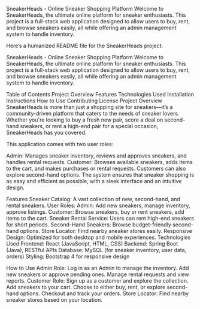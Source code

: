SneakerHeads - Online Sneaker Shopping Platform
Welcome to SneakerHeads, the ultimate online platform for sneaker enthusiasts. This project is a full-stack web application designed to allow users to buy, rent, and browse sneakers easily, all while offering an admin management system to handle inventory.


Here’s a humanized README file for the SneakerHeads project:

SneakerHeads - Online Sneaker Shopping Platform
Welcome to SneakerHeads, the ultimate online platform for sneaker enthusiasts. This project is a full-stack web application designed to allow users to buy, rent, and browse sneakers easily, all while offering an admin management system to handle inventory.

Table of Contents
Project Overview
Features
Technologies Used
Installation Instructions
How to Use
Contributing
License
Project Overview
SneakerHeads is more than just a shopping site for sneakers—it’s a community-driven platform that caters to the needs of sneaker lovers. Whether you're looking to buy a fresh new pair, score a deal on second-hand sneakers, or rent a high-end pair for a special occasion, SneakerHeads has you covered.

This application comes with two user roles:

Admin: Manages sneaker inventory, reviews and approves sneakers, and handles rental requests.
Customer: Browses available sneakers, adds items to the cart, and makes purchases or rental requests. Customers can also explore second-hand options.
The system ensures that sneaker shopping is as easy and efficient as possible, with a sleek interface and an intuitive design.

Features
Sneaker Catalog: A vast collection of new, second-hand, and rental sneakers.
User Roles:
Admin: Add new sneakers, manage inventory, approve listings.
Customer: Browse sneakers, buy or rent sneakers, add items to the cart.
Sneaker Rental Service: Users can rent high-end sneakers for short periods.
Second-Hand Sneakers: Browse budget-friendly second-hand options.
Store Locator: Find nearby sneaker stores easily.
Responsive Design: Optimized for both desktop and mobile experiences.
Technologies Used
Frontend: React (JavaScript, HTML, CSS)
Backend: Spring Boot (Java), RESTful APIs
Database: MySQL (for sneaker inventory, user data, orders)
Styling: Bootstrap 4 for responsive design


How to Use
Admin Role:
Log in as an Admin to manage the inventory.
Add new sneakers or approve pending ones.
Manage rental requests and view reports.
Customer Role:
Sign up as a customer and explore the collection.
Add sneakers to your cart.
Choose to either buy, rent, or explore second-hand options.
Checkout and track your orders.
Store Locator:
Find nearby sneaker stores based on your location.
